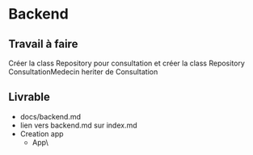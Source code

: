 # Backend

## Travail à faire

Créer la class Repository pour consultation et créer la class Repository ConsultationMedecin heriter de Consultation

## Livrable
- docs/backend.md
- lien vers backend.md sur index.md 
- Creation app
  - App\

